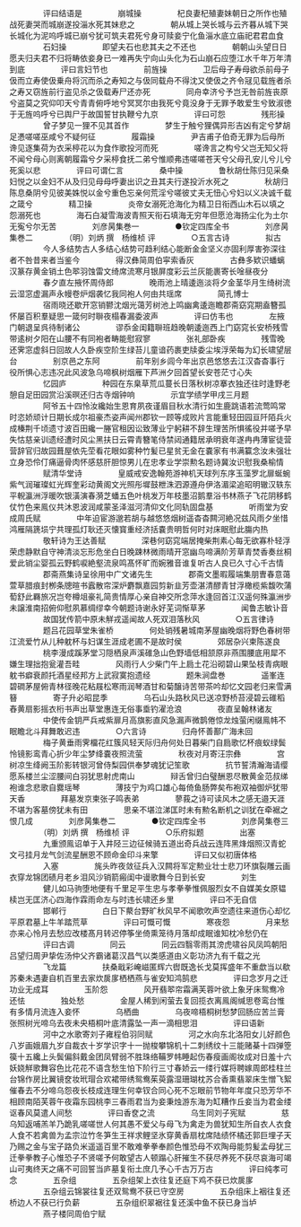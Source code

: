 <!-- { "loadSidebar": true } -->
　　
　　评曰结语是
　　
　　崩城操
　　
　　杞良妻杞殖妻妹朝日之所作也殖战死妻哭而城崩遂投淄水死其妹悲之
　　
　　朝从城上哭长城与云齐暮从城下哭长城化为泥呜呼城已崩兮犹可筑夫君死兮身可赎妾宁化鱼淄水底立庙祀君君血食
　　
　　石妇操
　　
　　即望夫石也悲其夫之不还也
　　
　　朝朝山头望日日愿夫归夫君不归将畴依妾身已一难再失宁向山头化为石山崩石应堕江水千年万年清到底
　　
　　评曰言妇节也
　　
　　前旌操
　　
　　卫后母子寿母欲杀前母子伋而立寿使伋乗舟将沉而杀之寿知之与伋同载舟不得沈又使伋之齐令冦见载旌者杀之寿又窃旌前行盗见杀之伋载寿尸还亦死
　　
　　同舟幸济兮予岂无咎前旌丧原兮盗莫之究仰叩天兮青青俯呼地兮冥冥尔由我死兮竟没身于无罪予敢爱生兮致淑徳于无旌呜呼兮已舆尸于故国誓甘执鞭兮九京
　　
　　评曰可怨
　　
　　残形操
　　
　　曾子梦见一狸不见其首作
　　
　　梦生于触兮狸偶异形吉凶有定兮梦胡足慿嗟嗟巫咸兮不疑何征
　　
　　履霜操
　　
　　尹吉甫子伯奇无罪为后母所谗见逐集荷为衣采楟花以为食作歌投河而死
　　
　　嗟谗言之构兮父岂无知父将不闻兮母心则离朝履霜兮夕采楟食抚二弟兮惟顺弗违嗟嗟苍天兮父母孔安儿兮儿兮死奚以悲
　　
　　评曰可谓仁言
　　
　　桑中操
　　
　　鲁秋胡仕陈归见采桑妇悦之以金妇不从及归见母母呼妻出识之丑其夫行遂投沂水死之
　　
　　秋胡归陈息桑阴兮见彼美姝悦以金兮重色忘亲何荒淫兮嗟彼丈夫无忸心兮妇以义决诚千载之箴兮
　　
　　精卫操
　　
　　炎帝女溺死沧海化为精卫日衔西山木石以填之怨溺死也
　　
　　海石白凝雪海波青照天衔石填海无穷年但愿沧海扬尘化为土尔无寃兮尔无苦
　　
　　刘彦昺集巻一
　　
　　●钦定四库全书
　　
　　刘彦昺集巻二
　　
　　（明）刘炳 撰　杨维桢 评
　　
　　○五言古诗
　　
　　拟古
　　
　　今人多结势古人多结心结势可趋利结心能断金金坚义亦固利厚害弥深往者不咎昔来者当鉴今
　　
　　得汉彝简周伯寜索香灰
　　
　　古彝多欵识蟠螭汉篆存黄金销土色翆羽蚀雷文绮席流寒月银屏度彩云兰灰能裹寄长唫昼夜分
　　
　　春夕直左掖怀周侍郎
　　
　　晚雨池上晴逶迤淡将夕金茎华月生绮树流云湿窓虚漏声永幔卷炉烟袭忆我同袍人何由共瑶席
　　
　　简孔博士
　　
　　宿雨晓还歇开窓销鬰沈烟光蔼芳树池上鸣幽禽逶迤瞻郡斋窈窕期盍簪孤怀屡百积羣疑思一箴何时聨夜榻春漏委波声
　　
　　评曰仿韦也
　　
　　左掖门朝退呈呉待制诸公
　　
　　谬忝金闺籍聨班趋晚朝逶迤西上门窈窕长安桥残雪带逺树夕阳在山腰不有同袍者畴能慰寂寥
　　
　　张礼部卧疾
　　
　　残雪晚还霁窓虚斜日回故人久卧疾空阶生绿苔儿童谙药裹吏牍委尘埃浮荣每为幻长啸望层台
　　
　　别京邑之东阿
　　
　　前年别乡闾今年出京邑悠悠去江汉杳杳事行役所惧心志违况此风波急乌啼枫树烟雁下芦洲夕回首望长安苍茫寸心失
　　
　　忆园庐
　　
　　种园在东臬草荒瓜蔓长日落秋树凉搴衣独还往时逢野老憩自足田园赏沿溪暝还归古寺烟钟响
　　
　　示宜学绩学甲戌三月题
　　
　　阿爷五十四怜汝纔始生恩育夙夜谨眉目秋水清行如生鹿跳语若流莺鸣常时恣娇顽计日期长成尔祖豪杰姿声闻州郡钦一顾等成败片言能重轻田园亘阡陌兵火成榛荆千顷遗寸波百田纔一塍官租因讼致薄业宁躬耕不辞生理苦所惧徭役并嗟予早失怙慈亲训遗经遭时风尘黑扶日云霄青簪笔侍禁闼通籍居承明衰年遂冉冉薄宦徒营营辞官归故园葺屋依先茔看花眼如雾种竹髪已星贫无金在嚢家有书满籯念汝未强壮立身恐伶仃痛逼骨肉怀感慈肝胆惊男儿在忠孝业学崇勲名题诗冀汝识慰我桑榆情
　　
　　赋清华堂诗
　　
　　皇威戒安逸翰苑游神机天球列东序玉藻罗北扉蜒蜿紫气润璀璨虹光辉奎彩动黄阁文光照彤墀鼓枻洙泗源遵舟伊洛湄梁追昭明辙汉轶东平輗瀛洲浮暖吹银潢演春漪芝蟠五色叶桃发万年枝墨沼鹅羣浴书林燕子飞花阴移鹤仗竹色来鳯仪共沐恩波润咸蒙圣泽滋河清仰文化同轨固盘基
　　
　　听雨堂为安成周氏赋
　　
　　中年迫宦游邈若胡与越悠悠烟树遥杳杳闗河絶况兹风雨夕坐惜鸿雁隔篪埙宁共理孤灯耿还灭懐寳重经济括嚢贵明哲何时对床眠慰此膓内热
　　
　　敬轩诗为王达善赋
　　
　　深巷何窈窕端居掩柴荆素心每无欲寡朴轻浮荣虑静默自守神清淡忘形危坐白日晚踈林微雨晴开窓幽鸟啼满阶芳草青焚香奏丝桐爱此销尘婴孤云野鹤唳絶壑流泉鸣髙怀旷而婉雅音谁复听古人良已久寸心千古情
　　
　　郡斋燕集诗呈徐用中广文诸先生
　　
　　郡斋文墨暇履端集朋曺春意蔼萱草腊痕封栁条牕暄书蠧散帘深炉麝飘嘉园剪新韭芳壶湛清醪青甘浮橄榄紫馥吹蒲萄舒此羇旅况岂夸樽俎豪礼简贵情厚心亲自神交所念萍水逢回首江汉遥何殊瀛洲步未譲淮南招俯仰慰夙慕绸缪幸今朝题诗谢永好芜词惭草茅
　　
　　闻鲁志敏讣音
　　
　　故国犹传箭中原未觧戎遥闻故人死双泪落秋风
　　
　　○五言律诗
　　
　　题吕花园草堂朱雀桥
　　
　　何处销残暑城南茅屋幽晚烟将野色春树带江流爱竹从儿种躭杯与妇谋生涯成老圃不是故时侯
　　
　　郊居杂兴柬陈遂良
　　
　　桃李漫成蹊茅堂习隠栖泉声溪碓急山色野墙低相颔原非燕围腰底用犀不嫌生理拙抱瓮灌吾畦
　　
　　风雨行人少柴门午上扃土花沿砌碧山果坠枝青病眼躭书癖衰颜托酒星经邦方上武寂寞抱遗经
　　
　　题朱涧盘巻
　　
　　遥峯连碧磵茅屋俯青林径晚花粘屐松寒雨润琴酒甘和菊醸诗苦带茶吟却忆文园老归来雪满簮
　　
　　寄子升必昭昆季
　　
　　乌石山头路秋风已送凉野桥苔浸碧云碓稻舂黄扇影摇衣桁书声出草堂惠连无俗事埀钓濯沧浪
　　
　　夜直呈翰林诸友
　　
　　中使传金钥严兵戒紫扉月高旗影直风急漏声微鹊倦惊龙烛萤闲缀鳯帏不眠瞻北斗拜舞敢迟违
　　
　　○六言诗
　　
　　归舟怀善鄯广海未回
　　
　　梅子黄垂雨霁橊花红簇风轻天际归舟何处日暮柴门自扃歌忆杯痕蚁绿鬓怜镜影鸾青心折少年尘梦绛嚢夜照流萤
　　
　　秋夜对月寄汪宗彝
　　
　　宫树凉生绛阙玉阶影转银河曾侍梨园供奉梦魂犹记笙歌
　　
　　抗节誓清瀚海请缨愿系楼兰尘涩腰间白羽犹思射虎南山
　　
　　辩舌曾归白璧酬恩尽散黄金范叔绨袍谁念悲歌自爨瑶琴
　　
　　薄技宁为鸡口雄心每倚鱼肠弊矣布袍双袖御炉犹带天香
　　
　　拜墓发京柬张子鸣表弟
　　
　　蓼莪之诗可读风木之感无邉天涯不堪为客墓傍犹未有田
　　
　　思亲不堪泣涕匡时未有勲名断机之训犹在牵裾之恨几成
　　
　　刘彦昺集巻二
　　
　　●钦定四库全书
　　
　　刘彦昺集卷三
　　
　　（明）刘炳 撰　杨维桢 评
　　
　　○乐府拟题
　　
　　出塞
　　
　　九重颁鳯诏单于入井陉三边征候骑五道出奇兵战云连阵黑烽烟照汉青蛇文弓挂月龙气剑流星酬恩不顾命金印斗来擎
　　
　　评曰又似初唐体格
　　
　　入塞
　　
　　旄头昨夜敛征兵入汉闗将军定勲业壮士悲刀环旗裂雕云画衣穿龙锦团碛月老乡泪风沙销箭瘢闺中谩歌舞今日到长安
　　
　　刘生
　　
　　健儿如马驹堕地便有千里足平生忠与孝拳拳惟佩服烈女不自媒美女原韫椟岂无匡济心四海作霖雨命左与时违长啸还乡里
　　
　　评曰不无自信
　　
　　邯郸行
　　
　　白日下藂台野旷秋风早不闻歌吹声空遗往来道伤心却忆平原君墓上牛羊踏荒草
　　
　　评曰可慨可慨
　　
　　寒夜怨
　　
　　月来愁亦来心怜月去愁应改楼髙月转迟停筝坐倚熏笼待月落却成眠谁知枕冷愁仍在
　　
　　评曰古调
　　
　　同云
　　
　　同云四翳零雨其滂虎啸谷风凤鸣朝阳吕望归周尹挚佐汤仲父齐霸诸葛汉昌气以类感道由义彰功济九有千载之光
　　
　　飞龙篇
　　
　　扶桑戢彩崦嵫匿辉六辔既逸长戈莫挥盛年不重歔当以欷苏秦未遇妻自机百里去家炊扊扅栖栖燕与雀安知鸿鹄悲
　　
　　评曰念岁月之迁功业无成耳
　　
　　玉阶怨
　　
　　风开翡翆帘霜满芙蓉叶欲上象牙床鸳鸯冷还怯
　　
　　独处愁
　　
　　金屋人稀到闲萤去复回揽衣离鳯阁缄思卷鸾台惟有多情月流连入妾怀
　　
　　乌栖曲
　　
　　乌夜啼梧桐树愁梦回肠应苦兰膏张照树光啼乌去夜未央梧桐叶底清露坠一声一滴相思泪
　　
　　评曰语新
　　
　　河中之水歌寄刘子雍程伯羽同赋
　　
　　河之水向东北洛阳女儿好颜色八岁画娥眉九岁自裁衣十岁学识字十一抛梭攀锦机十二刺绣纹十三能赌棊十四弹箜篌十五纔上头鬓偏斜戴金团凤臂弱不胜珠络鞴罗帏睡起伤春瘦画阁妆成对日羞十六妖娆觧歌舞容色比花花不语含愁生怕下阶行三寸春娇云一缕行媒将聘嫁周郎桂柱兰台锦作房比翼镜奁妆玳瑁合欢裙带绣鸳鸯茱萸露湿珊瑚枕苏合香熏翡翠床生憎飞絮催春去不分啼乌怨夜长枝成连理生何幸钗合同心死不忘眼前节物年年度只恐芳华不相顾南陌芙蓉午夜霜东园桃李三春雨君当为妾秉烛游东海为缸糟作丘妾当为君金缕讴春风莫遣人间愁
　　
　　评曰香奁之流
　　
　　乌生同刘子宪赋
　　
　　慈乌知返哺羔羊乃跪乳嗟嗟世人何其愚不爱父与母飞为禽走为兽犹知生所自衣人衣食人食不若禽兽为孟宗泣竹冬笋生王祥求鲤坚氷穿黄香扇枕席陆绩怀橘还郭巨埋子天乃赐之金与宝子路负米遥遥百里不敢难拳拳奉颜色惟恐母不欢陶母能剪髪孟母犹三迁拳拳教子心惟恐子不贤嗟予何敢望古人顿蹋心肝摧生不获尽养死不获尽哀海可竭山可夷终天之痛不可回誓当庐墓复衔土庶几予心千古万万古
　　
　　评曰纯孝可念
　　
　　五杂组
　　
　　五杂组架上衣往复还庭下鸡不获已炊扊扅
　　
　　五杂组云锦裳往复还双鸳鸯不获已守空房
　　
　　五杂组床上裀往复还桥边人不获已行负薪
　　
　　五杂组织翠裾往复还溪中鱼不获已身当垆
　　
　　燕子楼同周伯宁赋
　　
